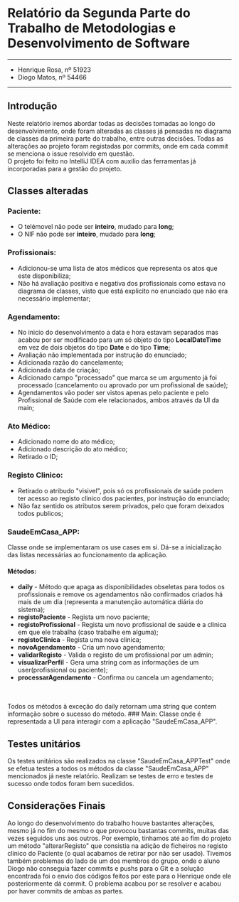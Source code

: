 # Relatório da Segunda Parte do Trabalho de Metodologias e Desenvolvimento de Software

---

* Henrique Rosa, nº 51923
* Diogo Matos, nº 54466

---

## Introdução
Neste relatório iremos abordar todas as decisões tomadas ao longo do desenvolvimento, 
onde foram alteradas as classes já pensadas no diagrama de classes da primeira parte do trabalho, entre outras decisões.
Todas as alterações ao projeto foram registadas por commits, onde em cada commit se menciona o issue resolvido em questão.
</br>
O projeto foi feito no IntelliJ IDEA com auxilio das ferramentas já incorporadas para a gestão do projeto.
## Classes alteradas

### Paciente:
  - O telémovel não pode ser **inteiro**, mudado para **long**;
  - O NIF não pode ser **inteiro**, mudado para **long**;
### Profissionais:
  - Adicionou-se uma lista de atos médicos que representa os atos que este disponibiliza;
  - Não há avaliação positiva e negativa dos profissionais como estava no diagrama de classes, visto que está explicito no enunciado que não era necessário implementar;
### Agendamento:
  - No inicio do desenvolvimento a data e hora estavam separados mas acabou por ser modificado para um só objeto do tipo **LocalDateTime** em vez de dois objetos do tipo **Date** e do tipo **Time**;
  - Avaliação não implementada por instrução do enunciado;
  - Adicionada razão do cancelamento;
  - Adicionada data de criação;
  - Adicionado campo "processado" que marca se um argumento já foi processado (cancelamento ou aprovado por um profissional de saúde);
  - Agendamentos vão poder ser vistos apenas pelo paciente e pelo Profissional de Saúde com ele relacionados, ambos através da UI da main;
### Ato Médico:
  - Adicionado nome do ato médico;
  - Adicionado descrição do ato médico;
  - Retirado o ID;
### Registo Clinico:
  - Retirado o atribudo "visivel", pois só os profissionais de saúde podem ter acesso ao registo clinico dos pacientes, por instrução do enunciado;
  - Não faz sentido os atributos serem privados, pelo que foram deixados todos publicos;
### SaudeEmCasa_APP:
  Classe onde se implementaram os use cases em si. Dá-se a inicialização das listas necessárias ao funcionamento da aplicação.
#### Métodos:
  - **daily** - Método que apaga as disponibilidades obseletas para todos os profissionais e remove os agendamentos não confirmados criados há mais de um dia (representa a manutenção automática diária do sistema);
  - **registoPaciente** - Regista um novo paciente;
  - **registoProfissional** - Regista um novo profissional de saúde e a clinica em que ele trabalha (caso trabalhe em alguma);
  - **registoClinica** - Regista uma nova clinica;
  - **novoAgendamento** - Cria um novo agendamento;
  - **validarRegisto** - Valida o registo de um profissional por um admin;
  - **visualizarPerfil** - Gera uma string com as informações de um user(profissional ou paciente);
  - **processarAgendamento** - Confirma ou cancela um agendamento;
</br>
</br>
Todos os métodos à exceção do daily retornam uma string que contem informação sobre o sucesso do método.
### Main:
Classe onde é representada a UI para interagir com a aplicação "SaudeEmCasa_APP".


## Testes unitários
Os testes unitários são realizados na classe "SaudeEmCasa_APPTest" onde se efetua testes a todos os métodos da classe "SaudeEmCasa_APP" mencionados já neste relatório.
Realizam se testes de erro e testes de sucesso onde todos foram bem sucedidos.

## Considerações Finais
Ao longo do desenvolvimento do trabalho houve bastantes alterações, mesmo já no fim do mesmo o que provocou bastantas commits, muitas das vezes seguidos uns aos outros. Por exemplo, tinhamos até ao fim do projeto um método "alterarRegisto" que consistia na adição de ficheiros no registo clinico do Paciente (o qual acabamos de retirar por não ser usado).
Tivemos também problemas do lado de um dos membros do grupo, onde o aluno Diogo não conseguia fazer commits e pushs para o Git e a solução encontrada foi o envio dos códigos feitos por este para o Henrique onde ele posteriormente dá commit. O problema acabou por se resolver e acabou por haver commits de ambas as partes.
